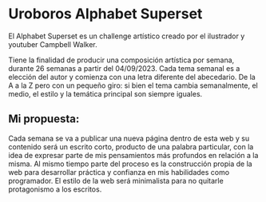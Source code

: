 # Uroboros Alphabet Superset

El Alphabet Superset es un challenge artístico creado por el ilustrador y youtuber Campbell Walker.

Tiene la finalidad de producir una composición artística por semana, durante 26 semanas a partir del 04/09/2023. Cada tema semanal es a elección del autor y comienza con una letra diferente del abecedario. De la A a la Z pero con un pequeño giro: si bien el tema cambia semanalmente, el medio, el estilo y la temática principal son siempre iguales.

## Mi propuesta:

Cada semana se va a publicar una nueva página dentro de esta web y su contenido será un escrito corto, producto de una palabra particular, con la idea de expresar parte de mis pensamientos más profundos en relación a la misma. Al mismo tiempo parte del proceso es la construcción propia de la web para desarrollar práctica y confianza en mis habilidades como programador. El estilo de la web será minimalista para no quitarle protagonismo a los escritos.
